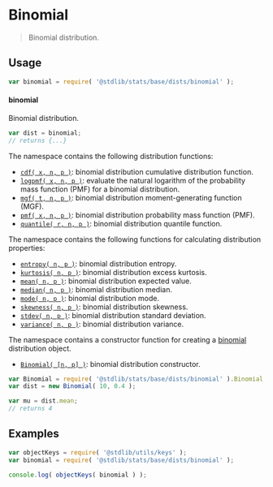 <!--

@license Apache-2.0

Copyright (c) 2018 The Stdlib Authors.

Licensed under the Apache License, Version 2.0 (the "License");
you may not use this file except in compliance with the License.
You may obtain a copy of the License at

   http://www.apache.org/licenses/LICENSE-2.0

Unless required by applicable law or agreed to in writing, software
distributed under the License is distributed on an "AS IS" BASIS,
WITHOUT WARRANTIES OR CONDITIONS OF ANY KIND, either express or implied.
See the License for the specific language governing permissions and
limitations under the License.

-->

# Binomial

> Binomial distribution.

<section class="usage">

## Usage

```javascript
var binomial = require( '@stdlib/stats/base/dists/binomial' );
```

#### binomial

Binomial distribution.

```javascript
var dist = binomial;
// returns {...}
```

The namespace contains the following distribution functions:

<!-- <toc pattern="*+(cdf|pmf|mgf|quantile)*"> -->

<div class="namespace-toc">

-   <span class="signature">[`cdf( x, n, p )`][@stdlib/stats/base/dists/binomial/cdf]</span><span class="delimiter">: </span><span class="description">binomial distribution cumulative distribution function.</span>
-   <span class="signature">[`logpmf( x, n, p )`][@stdlib/stats/base/dists/binomial/logpmf]</span><span class="delimiter">: </span><span class="description">evaluate the natural logarithm of the probability mass function (PMF) for a binomial distribution.</span>
-   <span class="signature">[`mgf( t, n, p )`][@stdlib/stats/base/dists/binomial/mgf]</span><span class="delimiter">: </span><span class="description">binomial distribution moment-generating function (MGF).</span>
-   <span class="signature">[`pmf( x, n, p )`][@stdlib/stats/base/dists/binomial/pmf]</span><span class="delimiter">: </span><span class="description">binomial distribution probability mass function (PMF).</span>
-   <span class="signature">[`quantile( r, n, p )`][@stdlib/stats/base/dists/binomial/quantile]</span><span class="delimiter">: </span><span class="description">binomial distribution quantile function.</span>

</div>

<!-- </toc> -->

The namespace contains the following functions for calculating distribution properties:

<!-- <toc pattern="*+(entropy|kurtosis|mean|median|mode|skewness|stdev|variance)*"> -->

<div class="namespace-toc">

-   <span class="signature">[`entropy( n, p )`][@stdlib/stats/base/dists/binomial/entropy]</span><span class="delimiter">: </span><span class="description">binomial distribution entropy.</span>
-   <span class="signature">[`kurtosis( n, p )`][@stdlib/stats/base/dists/binomial/kurtosis]</span><span class="delimiter">: </span><span class="description">binomial distribution excess kurtosis.</span>
-   <span class="signature">[`mean( n, p )`][@stdlib/stats/base/dists/binomial/mean]</span><span class="delimiter">: </span><span class="description">binomial distribution expected value.</span>
-   <span class="signature">[`median( n, p )`][@stdlib/stats/base/dists/binomial/median]</span><span class="delimiter">: </span><span class="description">binomial distribution median.</span>
-   <span class="signature">[`mode( n, p )`][@stdlib/stats/base/dists/binomial/mode]</span><span class="delimiter">: </span><span class="description">binomial distribution mode.</span>
-   <span class="signature">[`skewness( n, p )`][@stdlib/stats/base/dists/binomial/skewness]</span><span class="delimiter">: </span><span class="description">binomial distribution skewness.</span>
-   <span class="signature">[`stdev( n, p )`][@stdlib/stats/base/dists/binomial/stdev]</span><span class="delimiter">: </span><span class="description">binomial distribution standard deviation.</span>
-   <span class="signature">[`variance( n, p )`][@stdlib/stats/base/dists/binomial/variance]</span><span class="delimiter">: </span><span class="description">binomial distribution variance.</span>

</div>

<!-- </toc> -->

The namespace contains a constructor function for creating a [binomial][binomial-distribution] distribution object.

<!-- <toc pattern="*ctor*"> -->

<div class="namespace-toc">

-   <span class="signature">[`Binomial( [n, p] )`][@stdlib/stats/base/dists/binomial/ctor]</span><span class="delimiter">: </span><span class="description">binomial distribution constructor.</span>

</div>

<!-- </toc> -->

```javascript
var Binomial = require( '@stdlib/stats/base/dists/binomial' ).Binomial;
var dist = new Binomial( 10, 0.4 );

var mu = dist.mean;
// returns 4
```

</section>

<!-- /.usage -->

<section class="examples">

## Examples

<!-- TODO: better examples -->

<!-- eslint no-undef: "error" -->

```javascript
var objectKeys = require( '@stdlib/utils/keys' );
var binomial = require( '@stdlib/stats/base/dists/binomial' );

console.log( objectKeys( binomial ) );
```

</section>

<!-- /.examples -->

<section class="links">

[binomial-distribution]: https://en.wikipedia.org/wiki/Binomial_distribution

<!-- <toc-links> -->

[@stdlib/stats/base/dists/binomial/ctor]: https://github.com/stdlib-js/stats/tree/main/base/dists/binomial/ctor

[@stdlib/stats/base/dists/binomial/entropy]: https://github.com/stdlib-js/stats/tree/main/base/dists/binomial/entropy

[@stdlib/stats/base/dists/binomial/kurtosis]: https://github.com/stdlib-js/stats/tree/main/base/dists/binomial/kurtosis

[@stdlib/stats/base/dists/binomial/mean]: https://github.com/stdlib-js/stats/tree/main/base/dists/binomial/mean

[@stdlib/stats/base/dists/binomial/median]: https://github.com/stdlib-js/stats/tree/main/base/dists/binomial/median

[@stdlib/stats/base/dists/binomial/mode]: https://github.com/stdlib-js/stats/tree/main/base/dists/binomial/mode

[@stdlib/stats/base/dists/binomial/skewness]: https://github.com/stdlib-js/stats/tree/main/base/dists/binomial/skewness

[@stdlib/stats/base/dists/binomial/stdev]: https://github.com/stdlib-js/stats/tree/main/base/dists/binomial/stdev

[@stdlib/stats/base/dists/binomial/variance]: https://github.com/stdlib-js/stats/tree/main/base/dists/binomial/variance

[@stdlib/stats/base/dists/binomial/cdf]: https://github.com/stdlib-js/stats/tree/main/base/dists/binomial/cdf

[@stdlib/stats/base/dists/binomial/logpmf]: https://github.com/stdlib-js/stats/tree/main/base/dists/binomial/logpmf

[@stdlib/stats/base/dists/binomial/mgf]: https://github.com/stdlib-js/stats/tree/main/base/dists/binomial/mgf

[@stdlib/stats/base/dists/binomial/pmf]: https://github.com/stdlib-js/stats/tree/main/base/dists/binomial/pmf

[@stdlib/stats/base/dists/binomial/quantile]: https://github.com/stdlib-js/stats/tree/main/base/dists/binomial/quantile

<!-- </toc-links> -->

</section>

<!-- /.links -->
